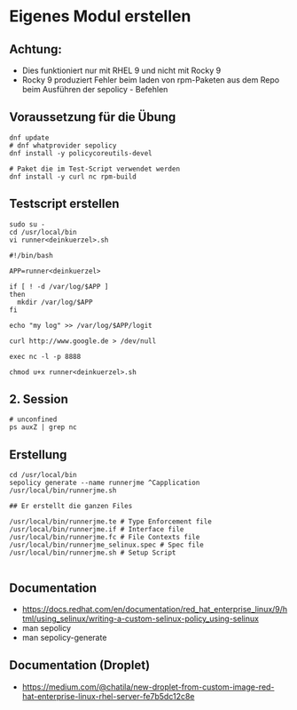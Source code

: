 # Eigenes Modul erstellen 

## Achtung: 

  * Dies funktioniert nur mit RHEL 9 und nicht mit Rocky 9
  * Rocky 9 produziert Fehler beim laden von rpm-Paketen aus dem Repo beim Ausführen der sepolicy - Befehlen

## Voraussetzung für die Übung 

```
dnf update
# dnf whatprovider sepolicy 
dnf install -y policycoreutils-devel

# Paket die im Test-Script verwendet werden 
dnf install -y curl nc rpm-build 
```

## Testscript erstellen 

```
sudo su -
cd /usr/local/bin
vi runner<deinkuerzel>.sh
```

```
#!/bin/bash

APP=runner<deinkuerzel>

if [ ! -d /var/log/$APP ]
then
  mkdir /var/log/$APP
fi

echo "my log" >> /var/log/$APP/logit

curl http://www.google.de > /dev/null

exec nc -l -p 8888
```

```
chmod u+x runner<deinkuerzel>.sh
```

## 2. Session 

```
# unconfined 
ps auxZ | grep nc
```

## Erstellung 

```
cd /usr/local/bin
sepolicy generate --name runnerjme ^Capplication /usr/local/bin/runnerjme.sh
```

```
## Er erstellt die ganzen Files

/usr/local/bin/runnerjme.te # Type Enforcement file
/usr/local/bin/runnerjme.if # Interface file
/usr/local/bin/runnerjme.fc # File Contexts file
/usr/local/bin/runnerjme_selinux.spec # Spec file
/usr/local/bin/runnerjme.sh # Setup Script


```


## Documentation 
  
  * https://docs.redhat.com/en/documentation/red_hat_enterprise_linux/9/html/using_selinux/writing-a-custom-selinux-policy_using-selinux
  * man sepolicy
  * man sepolicy-generate

## Documentation (Droplet)

  * https://medium.com/@chatila/new-droplet-from-custom-image-red-hat-enterprise-linux-rhel-server-fe7b5dc12c8e
